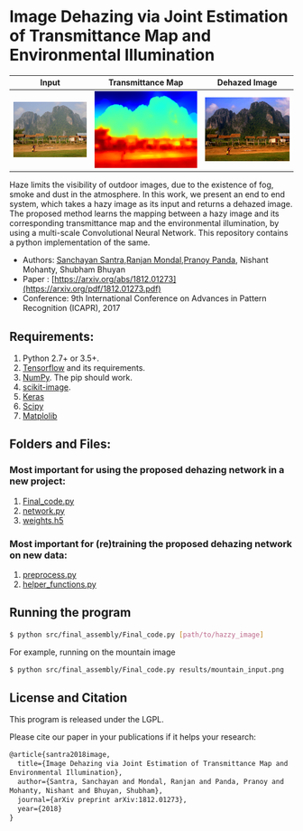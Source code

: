 # Image Dehazing via Joint Estimation of Transmittance Map and Environmental Illumination

| Input  | Transmittance Map | Dehazed Image |
| ------------- | ------------- | ------------- |
| ![](./results/mountain_input.png )  | ![](./results/depthmountain.png ) | ![](./results/dehazed_mountain.png)  

Haze limits the visibility of outdoor images, due to the existence of fog, smoke and dust in the atmosphere. In this work, we present an end to end system, which takes a hazy image as its input and returns a dehazed image. The proposed method learns the mapping between a hazy image and its corresponding transmittance map and the environmental illumination, by using a multi-scale Convolutional Neural Network. This repository contains a python implementation of the same.

- Authors: [Sanchayan Santra](http://san-santra.github.io/),[Ranjan Mondal](https://www.isical.ac.in/~ranjan15_r/),[Pranoy Panda](http://pranoy-panda.github.io/), Nishant Mohanty, Shubham Bhuyan
- Paper : [https://arxiv.org/abs/1812.01273](https://arxiv.org/pdf/1812.01273.pdf)
- Conference: 9th International Conference on Advances in Pattern Recognition (ICAPR), 2017

## Requirements:
1. Python 2.7+ or 3.5+.
2. [Tensorflow](https://www.tensorflow.org/) and its requirements. 
3. [NumPy](http://www.numpy.org/). The pip should work.
4. [scikit-image](http://scikit-image.org/docs/dev/api/skimage.html).
5. [Keras](https://keras.io/)
6. [Scipy](https://www.scipy.org/)
7. [Matplolib](https://matplotlib.org/)

## Folders and Files:
### Most important for using the proposed dehazing network in a new project:
1. [Final_code.py](src/final_assembly/Final_code.py)
2. [network.py](src/cnn_network/network.py)
3. [weights.h5](model/weights.h5)
### Most important for (re)training the proposed dehazing network on new data:
1. [preprocess.py](src/data_generation/preprocess.py)
2. [helper_functions.py](src/data_generation/helper_functions.py)

## Running the program
```bash
$ python src/final_assembly/Final_code.py [path/to/hazzy_image]
```
For example, running on the mountain image
```bash
$ python src/final_assembly/Final_code.py results/mountain_input.png
```

## License and Citation

This program is released under the LGPL.

Please cite our paper in your publications if it helps your research:
```
@article{santra2018image,
  title={Image Dehazing via Joint Estimation of Transmittance Map and Environmental Illumination},
  author={Santra, Sanchayan and Mondal, Ranjan and Panda, Pranoy and Mohanty, Nishant and Bhuyan, Shubham},
  journal={arXiv preprint arXiv:1812.01273},
  year={2018}
}
```

